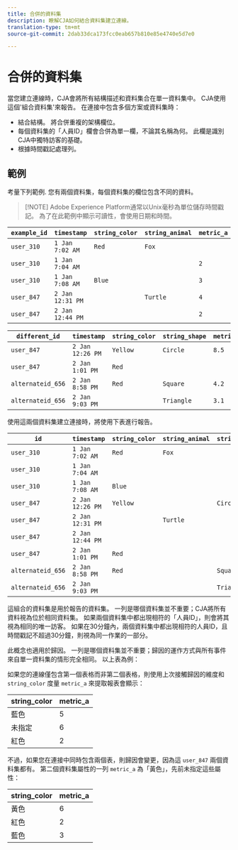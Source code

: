 ```yaml
---
title: 合併的資料集
description: 瞭解CJA如何結合資料集建立連線。
translation-type: tm+mt
source-git-commit: 2dab33dca173fcc0eab657b810e85e4740e5d7e0

---
```



# 合併的資料集

當您建立連線時，CJA會將所有結構描述和資料集合在單一資料集中。 CJA使用這個&#39;組合資料集&#39;來報告。 在連接中包含多個方案或資料集時：

* 結合結構。 將合併重複的架構欄位。
* 每個資料集的「人員ID」欄會合併為單一欄，不論其名稱為何。 此欄是識別CJA中獨特訪客的基礎。
* 根據時間戳記處理列。

## 範例

考量下列範例. 您有兩個資料集，每個資料集的欄位包含不同的資料。

>[!NOTE] Adobe Experience Platform通常以Unix毫秒為單位儲存時間戳記。 為了在此範例中顯示可讀性，會使用日期和時間。

| `example_id` | `timestamp` | `string_color` | `string_animal` | `metric_a` |
| --- | --- | --- | --- | --- |
| `user_310` | `1 Jan 7:02 AM` | `Red` | `Fox` |  |
| `user_310` | `1 Jan 7:04 AM` |  |  | `2` |
| `user_310` | `1 Jan 7:08 AM` | `Blue` |  | `3` |
| `user_847` | `2 Jan 12:31 PM` |  | `Turtle` | `4` |
| `user_847` | `2 Jan 12:44 PM` |  |  | `2` |

| `different_id` | `timestamp` | `string_color` | `string_shape` | `metric_b` |
| --- | --- | --- | --- | --- |
| `user_847` | `2 Jan 12:26 PM` | `Yellow` | `Circle` | `8.5` |
| `user_847` | `2 Jan 1:01 PM` | `Red` |  |  |
| `alternateid_656` | `2 Jan 8:58 PM` | `Red` | `Square` | `4.2` |
| `alternateid_656` | `2 Jan 9:03 PM` |  | `Triangle` | `3.1` |

使用這兩個資料集建立連接時，將使用下表進行報告。

| `id` | `timestamp` | `string_color` | `string_animal` | `string_shape` | `metric_a` | `metric_b` |
| --- | --- | --- | --- | --- | --- | --- |
| `user_310` | `1 Jan 7:02 AM` | `Red` | `Fox` |  |  |  |
| `user_310` | `1 Jan 7:04 AM` |  |  |  | `2` |  |
| `user_310` | `1 Jan 7:08 AM` | `Blue` |  |  | `3` |  |
| `user_847` | `2 Jan 12:26 PM` | `Yellow` |  | `Circle` |  | `8.5` |
| `user_847` | `2 Jan 12:31 PM` |  | `Turtle` |  | `4` |  |
| `user_847` | `2 Jan 12:44 PM` |  |  |  | `2` |  |
| `user_847` | `2 Jan 1:01 PM` | `Red` |  |  |  |  |
| `alternateid_656` | `2 Jan 8:58 PM` | `Red` |  | `Square` |  | `4.2` |
| `alternateid_656` | `2 Jan 9:03 PM` |  |  | `Triangle` |  | `3.1` |

這組合的資料集是用於報告的資料集。 一列是哪個資料集並不重要；CJA將所有資料視為位於相同資料集。 如果兩個資料集中都出現相符的「人員ID」，則會將其視為相同的唯一訪客。 如果在30分鐘內，兩個資料集中都出現相符的人員ID，且時間戳記不超過30分鐘，則視為同一作業的一部分。

此概念也適用於歸因。 一列是哪個資料集並不重要；歸因的運作方式與所有事件來自單一資料集的情形完全相同。 以上表為例：

如果您的連線僅包含第一個表格而非第二個表格，則使用上次接觸歸因的維度和 `string_color` 度量 `metric_a` 來提取報表會顯示：

| string_color | metric_a |
| --- | --- |
| 藍色 | 5 |
| 未指定 | 6 |
| 紅色 | 2 |

不過，如果您在連接中同時包含兩個表，則歸因會變更，因為這 `user_847` 兩個資料集都有。 第二個資料集屬性的一列 `metric_a` 為「黃色」，先前未指定這些屬性：

| string_color | metric_a |
| --- | --- |
| 黃色 | 6 |
| 紅色 | 2 |
| 藍色 | 3 |
